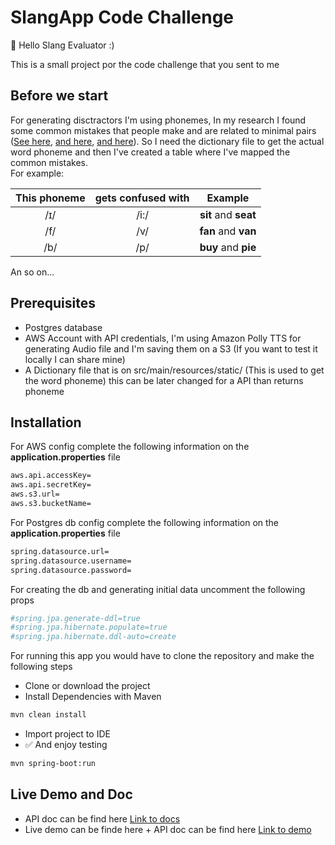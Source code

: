 # SlangApp Code Challenge

:wave: Hello Slang Evaluator :)

This is a small project por the code challenge that you sent to me

## Before we start
For generating disctractors I'm using phonemes, In my research I found some common mistakes that people make and are related to minimal pairs 
([See here](https://www.englishclub.com/pronunciation/minimal-pairs.htm),  [and here](https://allesl.com/minimal-pairs-list-examples/), [and here](https://glossary.sil.org/term/phonetically-similar-segment#:~:text=Phonetically%20similar%20segments%20are%20two,one%20or%20two%20articulatory%20features.)). So 
I need the dictionary file to get the actual word phoneme and then I've created a table where I've mapped the common mistakes. 
<br/>
For example:


| This phoneme | gets confused with | Example|
| :---: | :---: | :---: |
| /ɪ/ | /i:/ | <b>sit</b> and <b>seat</b>   |
|  /f/ | /v/| <b>fan</b> and <b>van</b>    |
| /b/  | /p/ | <b>buy</b> and <b>pie</b>    |  |

An so on...<br/>

## Prerequisites
+ Postgres database
+ AWS Account with API credentials, I'm using Amazon Polly TTS for generating Audio file and I'm saving them on a S3 (If you want to test it locally I can share mine)
+ A Dictionary file that is on src/main/resources/static/ (This is used to get the word phoneme) this can be later changed for a API than returns phoneme


## Installation

For AWS config complete the following information on the <b>application.properties</b> file

```bash
aws.api.accessKey=
aws.api.secretKey=
aws.s3.url=
aws.s3.bucketName=
```
For Postgres db config complete the following information on the <b>application.properties</b> file

```bash
spring.datasource.url=
spring.datasource.username=
spring.datasource.password=
```
For creating the db and generating initial data uncomment the following props
```bash
#spring.jpa.generate-ddl=true
#spring.jpa.hibernate.populate=true
#spring.jpa.hibernate.ddl-auto=create
```

For running this app you would have to clone the repository and make the following steps

+ Clone or download the project
+ Install Dependencies with Maven 
```bash
mvn clean install
```
+ Import project to IDE
+ :white_check_mark: And enjoy testing 
```bash
mvn spring-boot:run
```

## Live Demo and Doc
+ API doc can be find here [Link to docs](http://slangapp.us-east-2.elasticbeanstalk.com/swagger-ui.html)
+ Live demo can be finde here + API doc can be find here [Link to demo](http://slangapp.us-east-2.elasticbeanstalk.com/api/v1/word)